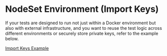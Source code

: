 # NodeSet Environment (Import Keys)

If your tests are designed to run not just within a Docker environment but also with external infrastructure, and you want to reuse the test logic across different environments or securely store private keys, refer to the example below.

[Import Keys Example]()

